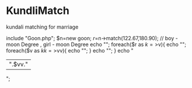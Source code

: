 # KundliMatch
kundali matching for marriage

include "Goon.php";
$n=new goon;
$r=$n->match(122.67,180.90); // boy - moon Degree , girl - moon Degree
echo "<table>";
foreach($r as $k=>$v){
echo "<tr>";
foreach($v as $kk=>$vv){
echo "<td>".$vv."</td>";
}
echo "</tr>";
}
echo "</table>";
